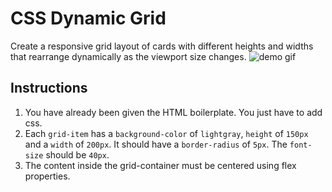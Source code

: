 # CSS Dynamic Grid

Create a responsive grid layout of cards with different heights and widths that rearrange dynamically as the viewport size changes.
![demo gif](<https://storage.googleapis.com/acciojob-open-file-collections/57365b24-f31b-4595-810e-63dbfbf5d4cf_ezgif.com-video-to-gif%20(2).gif>)

## Instructions

1. You have already been given the HTML boilerplate. You just have to add css.
2. Each `grid-item` has a `background-color` of `lightgray`, `height` of `150px` and a `width` of `200px`. It should have a `border-radius` of `5px`. The `font-size` should be `40px`.
3. The content inside the grid-container must be centered using flex properties.
